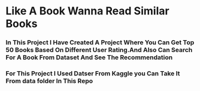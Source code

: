 #  Like A Book Wanna Read Similar Books

### In This Project I Have Created A Project Where You Can Get Top 50 Books Based On Different User Rating.And Also Can Search For A Book From Dataset And See The Recommendation

### For This Project I Used Datser From Kaggle you Can Take It From **data** folder In This Repo







